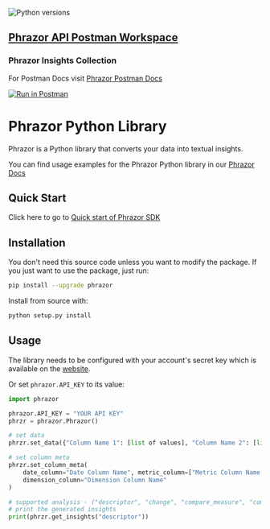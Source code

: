 ![Python versions](https://img.shields.io/badge/python>=-3.6-blue.svg)

## [Phrazor API Postman Workspace](https://www.postman.com/vphrase/workspace/phrazor-api)

### Phrazor Insights Collection 
For Postman Docs visit [Phrazor Postman Docs](https://documenter.getpostman.com/view/30152822/2s9YJc2ifY)

[![Run in Postman](https://run.pstmn.io/button.svg)](https://god.gw.postman.com/run-collection/30152822-cd724c00-a511-440c-95c0-90e5d3e0fa48?action=collection%2Ffork&source=rip_markdown&collection-url=entityId%3D30152822-cd724c00-a511-440c-95c0-90e5d3e0fa48%26entityType%3Dcollection%26workspaceId%3D93db9691-c25b-488e-8647-b2977be3f65f)

# Phrazor Python Library

Phrazor is a Python library that converts your data into textual insights.

You can find usage examples for the Phrazor Python library in our [Phrazor Docs](https://docs.phrazor.ai/)

## Quick Start

Click here to go to [Quick start of Phrazor SDK](https://docs.phrazor.ai/docs/quick-start)

## Installation

You don't need this source code unless you want to modify the package. If you just
want to use the package, just run:

```sh
pip install --upgrade phrazor
```

Install from source with:

```sh
python setup.py install
```

## Usage

The library needs to be configured with your account's secret key which is available on
the [website](https://platform.phrazor.ai).

Or set `phrazor.API_KEY` to its value:

```python
import phrazor

phrazor.API_KEY = "YOUR API KEY"
phrzr = phrazor.Phrazor()

# set data
phrzr.set_data({"Column Name 1": [list of values], "Column Name 2": [list of values]})

# set column meta
phrzr.set_column_meta(
    date_column="Date Column Name", metric_column=["Metric Column Name 2"],
    dimension_column="Dimension Column Name"
)

# supported analysis - ("descriptor", "change", "compare_measure", "compare_dimension", "target_vs_achievement", "budget" or "trend")
# print the generated insights
print(phrzr.get_insights("descriptor"))
```
